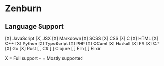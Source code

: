 # Zenburn

## Language Support

[X] JavaScript
[X] JSX
[X] Markdown
[X] SCSS
[X] CSS
[X] C
[X] HTML
[X] C++
[X] Python
[X] TypeScript
[X] PHP
[X] OCaml
[X] Haskell
[X] F#
[X] C#
[X] Go
[X] Rust
[ ] C#
[ ] Clojure
[ ] Elm
[ ] Elixir

X = Full support
~ = Mostly supported
